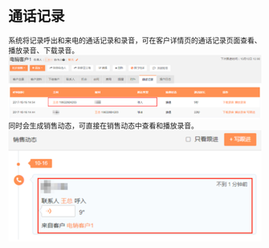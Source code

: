 # 通话记录

系统将记录呼出和来电的通话记录和录音，可在客户详情页的通话记录页面查看、播放录音、下载录音。![](/assets/lix通话记录.png)同时会生成销售动态，可直接在销售动态中查看和播放录音。![](/assets/lix通话记录3.png)



